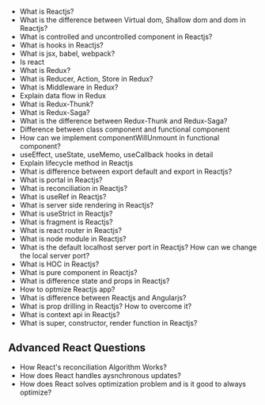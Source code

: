 - What is Reactjs?
- What is the difference between Virtual dom, Shallow dom and dom in Reactjs?
- What is controlled and uncontrolled component in Reactjs?
- What is hooks in Reactjs?
- What is jsx, babel, webpack?
- Is react 
- What is Redux?
- What is Reducer, Action, Store in Redux?
- What is Middleware in Redux?
- Explain data flow in Redux
- What is Redux-Thunk?
- What is Redux-Saga?
- What is the difference between Redux-Thunk and Redux-Saga?
- Difference between class component and functional component
- How can we implement componentWillUnmount in functional component?
- useEffect, useState, useMemo, useCallback hooks in detail
- Explain lifecycle method in Reactjs
- What is difference between export default and export in Reactjs?
- What is portal in Reactjs?
- What is reconciliation in Reactjs?
- What is useRef in Reactjs?
- What is server side rendering in Reactjs?
- What is useStrict in Reactjs?
- What is fragment is Reactjs?
- What is react router in Reactjs?
- What is node module in Reactjs?
- What is the default localhost server port in Reactjs? How can we change the local server port?
- What is HOC in Reactjs?
- What is pure component in Reactjs?
- What is difference state and props in Reactjs?
- How to optmize Reactjs app?
- What is difference between Reactjs and Angularjs?
- What is prop drilling in Reactjs? How to overcome it?
- What is context api in Reactjs?
- What is super, constructor, render function in Reactjs?

## Advanced React Questions
- How React's reconciliation Algorithm Works?
- How does React handles aysnchronous updates?
- How does React solves optimization problem and is it good to always optimize?
